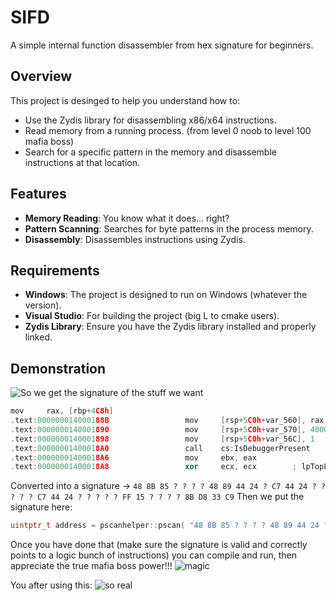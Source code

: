 # SIFD
A simple internal function disassembler from hex signature for beginners.

## Overview

This project is desinged to help you understand how to:

- Use the Zydis library for disassembling x86/x64 instructions.
- Read memory from a running process. (from level 0 noob to level 100 mafia boss)
- Search for a specific pattern in the memory and disassemble instructions at that location.

## Features

- **Memory Reading**: You know what it does... right?
- **Pattern Scanning**: Searches for byte patterns in the process memory.
- **Disassembly**: Disassembles instructions using Zydis.

## Requirements

- **Windows**: The project is designed to run on Windows (whatever the version).
- **Visual Studio**: For building the project (big L to cmake users).
- **Zydis Library**: Ensure you have the Zydis library installed and properly linked.

## Demonstration

![So we get the signature of the stuff we want](https://cdn.discordapp.com/attachments/1142220291859292411/1272847353447190590/Untitled.png?ex=66bc76f9&is=66bb2579&hm=86dc374b2dbfd50728d5e156708dc7c52d3d6021ca0bac3b8927f80b5b5ca02a&)

```cpp
mov     rax, [rbp+4C8h]
.text:000000014000188B                 mov     [rsp+5C0h+var_560], rax
.text:0000000140001890                 mov     [rsp+5C0h+var_570], 40000015h
.text:0000000140001898                 mov     [rsp+5C0h+var_56C], 1
.text:00000001400018A0                 call    cs:IsDebuggerPresent
.text:00000001400018A6                 mov     ebx, eax
.text:00000001400018A8                 xor     ecx, ecx        ; lpTopLevelExceptionFilter
```

Converted into a signature -> ``48 8B 85 ? ? ? ? 48 89 44 24 ? C7 44 24 ? ? ? ? ? C7 44 24 ? ? ? ? ? FF 15 ? ? ? ? 8B D8 33 C9``
Then we put the signature here:
```cpp
uintptr_t address = pscanhelper::pscan( "48 8B 85 ? ? ? ? 48 89 44 24 ? C7 44 24 ? ? ? ? ? C7 44 24 ? ? ? ? ? FF 15 ? ? ? ? 8B D8 33 C9" );
```

Once you have done that (make sure the signature is valid and correctly points to a logic bunch of instructions) you can compile and run, then appreciate the true mafia boss power!!!
![magic](https://cdn.discordapp.com/attachments/1142220291859292411/1272859698558799913/Screenshot_2024-08-13_120945.png?ex=66bc8278&is=66bb30f8&hm=f77a95c6949d24867ec5207434fd839bb79c7a33dfe6ce6bdbd184df09a5eb1f&)

You after using this:
![so real](https://encrypted-tbn0.gstatic.com/images?q=tbn:ANd9GcRIrQ3TjxRy209umolEBUlvWGgYqEbAd8QJmg&s)
